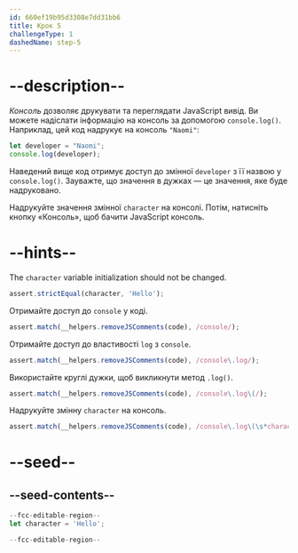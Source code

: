 ```yaml
---
id: 660ef19b95d3308e7dd31bb6
title: Крок 5
challengeType: 1
dashedName: step-5
---
```


# --description--

<dfn>Консоль</dfn> дозволяє друкувати та переглядати JavaScript вивід. Ви можете надіслати інформацію на консоль за допомогою `console.log()`. Наприклад, цей код надрукує на консоль `"Naomi"`:

```js
let developer = "Naomi";
console.log(developer);
```

Наведений вище код отримує доступ до змінної `developer` з її назвою у `console.log()`. Зауважте, що значення в дужках — це значення, яке буде надруковано.

Надрукуйте значення змінної `character` на консолі. Потім, натисніть кнопку «Консоль», щоб бачити JavaScript консоль.

# --hints--

The `character` variable initialization should not be changed.

```js
assert.strictEqual(character, 'Hello');
```

Отримайте доступ до `console` у коді.

```js
assert.match(__helpers.removeJSComments(code), /console/);
```

Отримайте доступ до властивості `log` з `console`.

```js
assert.match(__helpers.removeJSComments(code), /console\.log/);
```

Використайте круглі дужки, щоб викликнути метод `.log()`.

```js
assert.match(__helpers.removeJSComments(code), /console\.log\(/);
```

Надрукуйте змінну `character` на консоль.

```js
assert.match(__helpers.removeJSComments(code), /console\.log\(\s*character\s*\)/);
```


# --seed--

## --seed-contents--

```js
--fcc-editable-region--
let character = 'Hello';

--fcc-editable-region--
```
